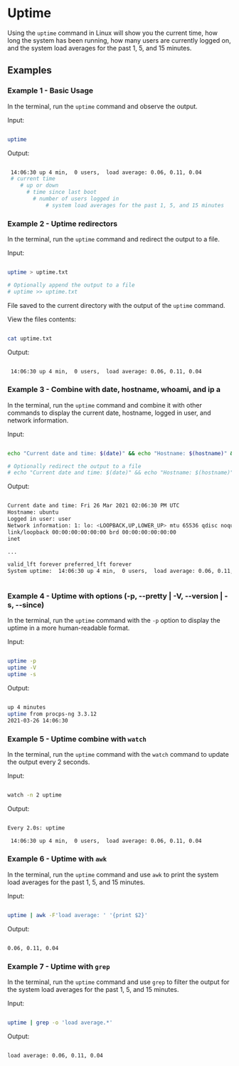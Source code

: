 # Uptime

Using the `uptime` command in Linux will show you the current time, how long the system has been running, how many users are currently logged on, and the system load averages for the past 1, 5, and 15 minutes.

## Examples

### Example 1 - Basic Usage

In the terminal, run the `uptime` command and observe the output.

Input:

```sh

uptime

```

Output:

```sh

 14:06:30 up 4 min,  0 users,  load average: 0.06, 0.11, 0.04
 # current time
    # up or down
      # time since last boot
        # number of users logged in
            # system load averages for the past 1, 5, and 15 minutes

```

### Example 2 - Uptime redirectors

In the terminal, run the `uptime` command and redirect the output to a file.

Input:

```sh

uptime > uptime.txt

# Optionally append the output to a file
# uptime >> uptime.txt

```

File saved to the current directory with the output of the `uptime` command.

View the files contents:

```sh

cat uptime.txt

```

Output:

```sh

 14:06:30 up 4 min,  0 users,  load average: 0.06, 0.11, 0.04

```

### Example 3 - Combine with date, hostname, whoami, and ip a

In the terminal, run the `uptime` command and combine it with other commands to display the current date, hostname, logged in user, and network information.

Input:

```sh

echo "Current date and time: $(date)" && echo "Hostname: $(hostname)" && echo "Logged in user: $(whoami)" && echo "Network information: $(ip a)" && echo "System uptime: $(uptime)"

# Optionally redirect the output to a file
# echo "Current date and time: $(date)" && echo "Hostname: $(hostname)" && echo "Logged in user: $(whoami)" && echo "Network information: $(ip a)" && echo "System uptime: $(uptime)" > system_info.txt

```

Output:

```sh

Current date and time: Fri 26 Mar 2021 02:06:30 PM UTC
Hostname: ubuntu
Logged in user: user
Network information: 1: lo: <LOOPBACK,UP,LOWER_UP> mtu 65536 qdisc noqueue state UNKNOWN group default qlen 1000
link/loopback 00:00:00:00:00:00 brd 00:00:00:00:00:00
inet

...

valid_lft forever preferred_lft forever
System uptime:  14:06:30 up 4 min,  0 users,  load average: 0.06, 0.11, 0.04
    
```

### Example 4 - Uptime with options (-p, --pretty | -V, --version | -s, --since)

In the terminal, run the `uptime` command with the `-p` option to display the uptime in a more human-readable format.

Input:

```sh

uptime -p
uptime -V
uptime -s

```

Output:

```sh

up 4 minutes
uptime from procps-ng 3.3.12
2021-03-26 14:06:30

```

### Example 5 - Uptime combine with `watch`

In the terminal, run the `uptime` command with the `watch` command to update the output every 2 seconds.

Input:

```sh

watch -n 2 uptime

```

Output:

```sh

Every 2.0s: uptime

 14:06:30 up 4 min,  0 users,  load average: 0.06, 0.11, 0.04

```

### Example 6 - Uptime with `awk`

In the terminal, run the `uptime` command and use `awk` to print the system load averages for the past 1, 5, and 15 minutes.

Input:

```sh

uptime | awk -F'load average: ' '{print $2}'

```

Output:

```sh

0.06, 0.11, 0.04

```

### Example 7 - Uptime with `grep`

In the terminal, run the `uptime` command and use `grep` to filter the output for the system load averages for the past 1, 5, and 15 minutes.

Input:

```sh

uptime | grep -o 'load average.*'

```

Output:

```sh

load average: 0.06, 0.11, 0.04

```
